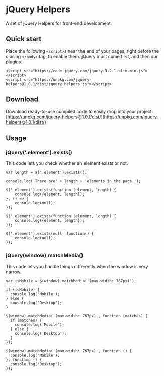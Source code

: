 # jQuery Helpers
A set of jQuery Helpers for front-end development.

## Quick start
Place the following `<script>`s near the end of your pages, right before the closing `</body>` tag, to enable them. jQuery must come first, and then our plugins.

```
<script src="https://code.jquery.com/jquery-3.2.1.slim.min.js"></script>
<script src="https://unpkg.com/jquery-helpers@1.0.1/dist/jquery.helpers.js"></script>
```

## Download
Download ready-to-use compiled code to easily drop into your project: [https://unpkg.com/jquery-helpers@1.0.1/dist/](https://unpkg.com/jquery-helpers@1.0.1/dist/)

## Usage

### jQuery('.element').exists()
This code lets you check whether an element exists or not.

```
var length = $('.element').exists();

console.log('There are' + length + 'elements in the page.');
```

```
$('.element').exists(function (element, length) {
	console.log({element, length});
}, () => {
	console.log(null);
});
```

```
$('.element').exists(function (element, length) {
	console.log({element, length});
});
```

```
$('.element').exists(null, function() {
	console.log(null);
});
```

### jQuery(window).matchMedia()
This code lets you handle things differently when the window is very narrow.

```
var isMobile = $(window).matchMedia('(max-width: 767px)');

if (isMobile) {
  console.log('Mobile');
} else {
  console.log('Desktop');
}
```

```
$(window).matchMedia('(max-width: 767px)', function (matches) {
  if (matches) {
    console.log('Mobile');
  } else {
    console.log('Desktop');
  }
});
```

```
$(window).matchMedia('(max-width: 767px)', function () {
  console.log('Mobile');
}, function () {
  console.log('Desktop');
});
```
